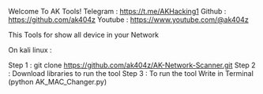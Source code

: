 Welcome To AK Tools!
Telegram : https://t.me/AKHacking1
Github : https://github.com/ak404z
Youtube : https://www.youtube.com/@ak404z

This Tools for show all device in your Network

On kali linux :

Step 1 :
git clone https://github.com/ak404z/AK-Network-Scanner.git
Step 2 :
Download libraries to run the tool
Step 3 :
To run the tool Write in Terminal (python AK_MAC_Changer.py)
